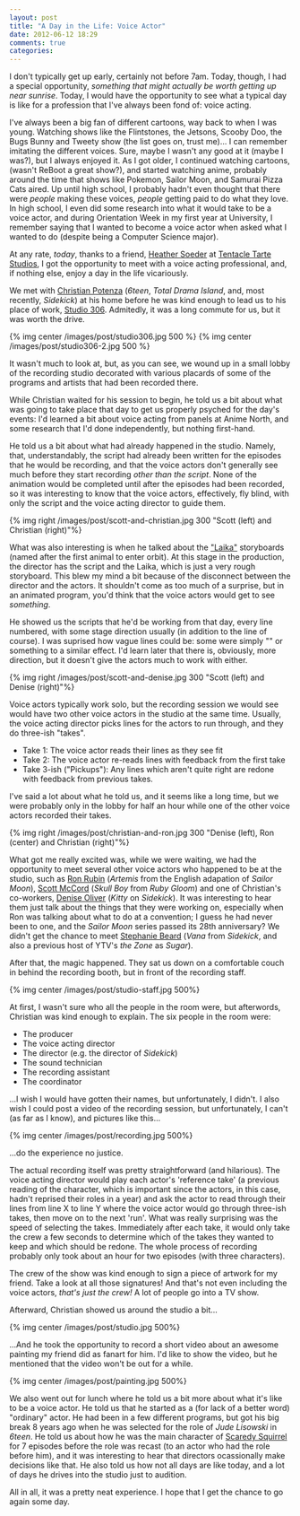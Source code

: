```yaml
---
layout: post
title: "A Day in the Life: Voice Actor"
date: 2012-06-12 18:29
comments: true
categories: 
---
```

I don't typically get up early, certainly not before 7am. Today, though, I had a special opportunity, *something that might actually be worth getting up near sunrise*. Today, I would have the opportunity to see what a typical day is like for a profession that I've always been fond of: voice acting.

I've always been a big fan of different cartoons, way back to when I was young. Watching shows like the Flintstones, the Jetsons, Scooby Doo, the Bugs Bunny and Tweety show (the list goes on, trust me)... I can remember imitating the different voices. Sure, maybe I wasn't any good at it (maybe I was?), but I always enjoyed it. As I got older, I continued watching cartoons, (wasn't ReBoot a great show?), and started watching anime, probably around the time that shows like Pokemon, Sailor Moon, and Samurai Pizza Cats aired. Up until high school, I probably hadn't even thought that there were *people* making these voices, *people* getting paid to do what they love. In high school, I even did some research into what it would take to be a voice actor, and during Orientation Week in my first year at University, I remember saying that I wanted to become a voice actor when asked what I wanted to do (despite being a Computer Science major).

At any rate, *today*, thanks to a friend, [Heather Soeder][Heather] at [Tentacle Tarte Studios][TentacleTarte], I got the opportunity to meet with a voice acting professional, and, if nothing else, enjoy a day in the life vicariously.

We met with [Christian Potenza][Christian] (*6teen*, *Total Drama Island*, and, most recently, *Sidekick*) at his home before he was kind enough to lead us to his place of work, [Studio 306][Studio306]. Admitedly, it was a long commute for us, but it was worth the drive.

{% img center /images/post/studio306.jpg 500 %}
{% img center /images/post/studio306-2.jpg 500 %}

It wasn't much to look at, but, as you can see, we wound up in a small lobby of the recording studio decorated with various placards of some of the programs and artists that had been recorded there.

While Christian waited for his session to begin, he told us a bit about what was going to take place that day to get us properly psyched for the day's events: I'd learned a bit about voice acting from panels at Anime North, and some research that I'd done independently, but nothing first-hand.

He told us a bit about what had already happened in the studio. Namely, that, understandably, the script had already been written for the episodes that he would be recording, and that the voice actors don't generally see much before they start recording *other than the script*. None of the animation would be completed until after the episodes had been recorded, so it was interesting to know that the voice actors, effectively, fly blind, with only the script and the voice acting director to guide them.

{% img right /images/post/scott-and-christian.jpg 300 "Scott (left) and Christian (right)"%}

What was also interesting is when he talked about the ["Laika"][Laika] storyboards (named after the first animal to enter orbit). At this stage in the production, the director has the script and the Laika, which is just a very rough storyboard. This blew my mind a bit because of the disconnect between the director and the actors. It shouldn't come as too much of a surprise, but in an animated program, you'd think that the voice actors would get to see *something*.

He showed us the scripts that he'd be working from that day, every line numbered, with some stage direction usually (in addition to the line of course). I was suprised how vague lines could be: some were simply "<GROWWWLL>" or something to a similar effect. I'd learn later that there is, obviously, more direction, but it doesn't give the actors much to work with either.

{% img right /images/post/scott-and-denise.jpg 300 "Scott (left) and Denise (right)"%}

Voice actors typically work solo, but the recording session we would see would have two other voice actors in the studio at the same time. Usually, the voice acting director picks lines for the actors to run through, and they do three-ish "takes".

- Take 1: The voice actor reads their lines as they see fit
- Take 2: The voice actor re-reads lines with feedback from the first take
- Take 3-ish ("Pickups"): Any lines which aren't quite right are redone with feedback from previous takes.

I've said a lot about what he told us, and it seems like a long time, but we were probably only in the lobby for half an hour while one of the other voice actors recorded their takes.

{% img right /images/post/christian-and-ron.jpg 300 "Denise (left), Ron (center) and Christian (right)"%}

What got me really excited was, while we were waiting, we had the opportunity to meet several other voice actors who happened to be at the studio, such as [Ron Rubin][RonRubin] (*Artemis* from the English adapation of *Sailor Moon*), [Scott McCord][ScottMcCord] (*Skull Boy* from *Ruby Gloom*) and one of Christian's co-workers, [Denise Oliver][DeniseOliver] (*Kitty* on *Sidekick*). It was interesting to hear them just talk about the things that they were working on, especially when Ron was talking about what to do at a convention; I guess he had never been to one, and the *Sailor Moon* series passed its 28th anniversary? We didn't get the chance to meet [Stephanie Beard][StephanieBeard] (*Vana* from *Sidekick*, and also a previous host of YTV's *the Zone* as *Sugar*).

After that, the magic happened. They sat us down on a comfortable couch in behind the recording booth, but in front of the recording staff.

{% img center /images/post/studio-staff.jpg 500%}

At first, I wasn't sure who all the people in the room were, but afterwords, Christian was kind enough to explain. The six people in the room were:

- The producer
- The voice acting director 
- The director (e.g. the director of *Sidekick*)
- The sound technician
- The recording assistant
- The coordinator

...I wish I would have gotten their names, but unfortunately, I didn't. I also wish I could post a video of the recording session, but unfortunately, I can't (as far as I know), and pictures like this...

{% img center /images/post/recording.jpg 500%}

...do the experience no justice.

The actual recording itself was pretty straightforward (and hilarious). The voice acting director would play each actor's 'reference take' (a previous reading of the character, which is important since the actors, in this case, hadn't reprised their roles in a year) and ask the actor to read through their lines from line X to line Y where the voice actor would go through three-ish takes, then move on to the next 'run'. What was really surprising was the speed of selecting the takes. Immediately after each take, it would only take the crew a few seconds to determine which of the takes they wanted to keep and which should be redone. The whole process of recording probably only took about an hour for two episodes (with three characters).

The crew of the show was kind enough to sign a piece of artwork for my friend. Take a look at all those signatures! And that's not even including the voice actors, *that's just the crew!* A lot of people go into a TV show.

Afterward, Christian showed us around the studio a bit...

{% img center /images/post/studio.jpg 500%}

...And he took the opportunity to record a short video about an awesome painting my friend did as fanart for him. I'd like to show the video, but he mentioned that the video won't be out for a while.

{% img center /images/post/painting.jpg 500%}

We also went out for lunch where he told us a bit more about what it's like to be a voice actor. He told us that he started as a (for lack of a better word) "ordinary" actor. He had been in a few different programs, but got his big break 8 years ago when he was selected for the role of *Jude Lisowski* in *6teen*. He told us about how he was the main character of [Scaredy Squirrel][ScaredySquirrel] for 7 episodes before the role was recast (to an actor who had the role before him), and it was interesting to hear that directors ocassionally make decisions like that. He also told us how not all days are like today, and a lot of days he drives into the studio just to audition.

All in all, it was a pretty neat experience. I hope that I get the chance to go again some day.

[Studio306]: http://studio306.net/
[Heather]: http://tentacle-tarte.com/info.html
[TentacleTarte]: http://tentacle-tarte.com
[Christian]: http://en.wikipedia.org/wiki/Christian_Potenza
[Laika]: http://en.wikipedia.org/wiki/Laika
[RonRubin]: http://en.wikipedia.org/wiki/Ron_Rubin_(voice_actor)
[ScottMcCord]: http://en.wikipedia.org/wiki/Scott_McCord
[DeniseOliver]: http://en.wikipedia.org/wiki/Denise_Oliver
[StephanieBeard]: http://en.wikipedia.org/wiki/Stephanie_Beard
[ScaredySquirrel]: http://en.wikipedia.org/wiki/Scaredy_Squirrel
